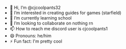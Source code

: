 - 👋 Hi, I’m @cjcoolpants32
- 👀 I’m interested in creating guides for games (starfield)
- 🌱 I’m currently learning school
- 💞️ I’m looking to collaborate on nothing rn
- 📫 How to reach me discord user is cjcoolpants1
- 😄 Pronouns: he/him
- ⚡ Fun fact: I'm pretty cool

<!---
cjcoolpants32/cjcoolpants32 is a ✨ special ✨ repository because its `README.md` (this file) appears on your GitHub profile.
You can click the Preview link to take a look at your changes.
--->
